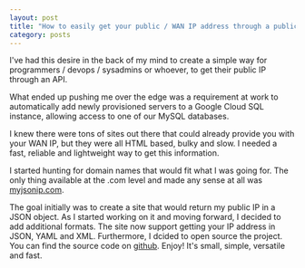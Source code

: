 ```yaml
---
layout: post
title: "How to easily get your public / WAN IP address through a public API"
category: posts
---
```


I've had this desire in the back of my mind to create a simple way
for programmers / devops / sysadmins or whoever, to get their public IP
through an API.

What ended up pushing me over the edge was a requirement at work to
automatically add newly provisioned servers to a Google Cloud SQL
instance, allowing access to one of our MySQL databases.

I knew there were tons of sites out there that could already provide
you with your WAN IP, but they were all HTML based, bulky and slow. I needed
a fast, reliable and lightweight way to get this information.

I started hunting for domain names that would fit what I was going for. The
only thing available at the .com level and made any sense at all was [myjsonip.com][1].

The goal initially was to create a site that would return my public IP in
a JSON object. As I started working on it and moving forward, I decided to
add additional formats. The site now support getting your IP address in JSON,
YAML and XML. Furthermore, I dcided to open source the project. You can find
the source code on [github][2]. Enjoy! It's small, simple, versatile and fast.

[1]: http://myjsonip.com/
[2]: https://github.com/jasonwbarnett/myjsonip.com

